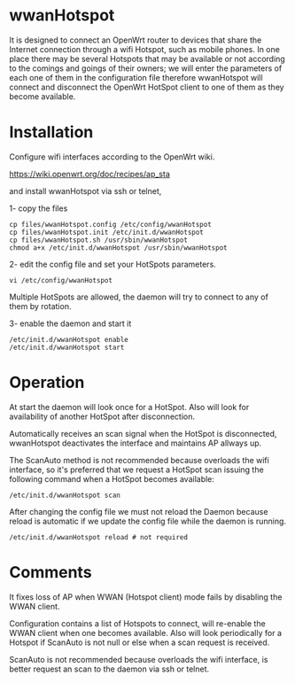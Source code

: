 # wwanHotspot

It is designed to connect an OpenWrt router to devices that share the Internet connection through a wifi Hotspot, such as mobile phones. In one place there may be several Hotspots that may be available or not according to the comings and goings of their owners; we will enter the parameters of each one of them in the configuration file therefore wwanHotspot will connect and disconnect the OpenWrt HotSpot client to one of them as they become available.

# Installation
Configure wifi interfaces according to the OpenWrt wiki.

https://wiki.openwrt.org/doc/recipes/ap_sta

and install wwanHotspot via ssh or telnet,

1- copy the files
   ```
   cp files/wwanHotspot.config /etc/config/wwanHotspot
   cp files/wwanHotspot.init /etc/init.d/wwanHotspot
   cp files/wwanHotspot.sh /usr/sbin/wwanHotspot
   chmod a+x /etc/init.d/wwanHotspot /usr/sbin/wwanHotspot
   ```
2- edit the config file and set your HotSpots parameters.
   ```
   vi /etc/config/wwanHotspot
   ```
Multiple HotSpots are allowed, the daemon will try to connect to any of them by rotation.

3- enable the daemon and start it
   ```
   /etc/init.d/wwanHotspot enable
   /etc/init.d/wwanHotspot start
   ```
# Operation

At start the daemon will look once for a HotSpot.
Also will look for availability of another HotSpot after disconnection.

Automatically receives an scan signal when the HotSpot is disconnected, wwanHotspot deactivates the interface and maintains AP allways up.

The ScanAuto method is not recommended because overloads the wifi interface, so it's preferred that we request a HotSpot scan issuing the following command when a HotSpot becomes available:
   ```
   /etc/init.d/wwanHotspot scan
   ```
After changing the config file we must not reload the Daemon because reload is automatic if we update the config file while the daemon is running.
   ```
   /etc/init.d/wwanHotspot reload # not required
   ```
# Comments

It fixes loss of AP when WWAN (Hotspot client) mode fails by disabling the WWAN client.

Configuration contains a list of Hotspots to connect, will re-enable the WWAN client when one becomes available. Also will look periodically for a Hotspot if ScanAuto is not null or else when a scan request is received.

ScanAuto is not recommended because overloads the wifi interface, is better request an scan to the daemon via ssh or telnet.
